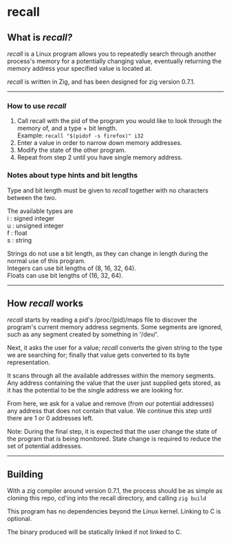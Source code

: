 # recall #

## What is _recall?_ ##


_recall_ is a Linux program allows you to repeatedly search through another process's memory for a potentially changing value, eventually returning the memory address your specified value is located at.

_recall_ is written in Zig, and has been designed for zig version 0.7.1.

- - -

### How to use _recall_ ###

1. Call recall with the pid of the program you would like to look through the memory of, and a type + bit length.  
Example:
`recall "$(pidof -s firefox)" i32`
2. Enter a value in order to narrow down memory addresses.
3. Modify the state of the other program.
4. Repeat from step 2 until you have single memory address.


### Notes about type hints and bit lengths ###

Type and bit length must be given to _recall_ together with no characters between the two.

The available types are  
i : signed integer  
u : unsigned integer  
f : float  
s : string  

Strings do not use a bit length, as they can change in length during the normal use of this program.  
Integers can use bit lengths of (8, 16, 32, 64).  
Floats can use bit lengths of (16, 32, 64).  

- - -

## How _recall_ works ##

_recall_ starts by reading a pid's /proc/(pid)/maps file to discover the program's current memory address segments. Some segments are ignored, such as any segment created by something in '/dev/'.

Next, it asks the user for a value; _recall_ converts the given string to the type we are searching for; finally that value gets converted to its byte representation.

It scans through all the available addresses within the memory segments. Any address containing the value that the user just supplied gets stored, as it has the potential to be the single address we are looking for.

From here, we ask for a value and remove (from our potential addresses) any address that does not contain that value. We continue this step until there are 1 or 0 addresses left.

Note: During the final step, it is expected that the user change the state of the program that is being monitored. State change is required to reduce the set of potential addresses.


- - -

## Building ##

With a zig compiler around version 0.7.1, the process should be as simple as cloning this repo, cd'ing into the recall directory, and calling `zig build`

This program has no dependencies beyond the Linux kernel. Linking to C is optional.

The binary produced will be statically linked if not linked to C.
